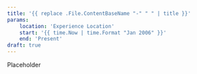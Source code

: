 ```yaml
---
title: '{{ replace .File.ContentBaseName "-" " " | title }}'
params:
    location: 'Experience Location'
    start: '{{ time.Now | time.Format "Jan 2006" }}'
    end: 'Present'
draft: true
---
```


Placeholder